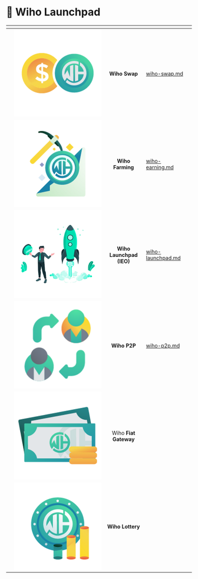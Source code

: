 # 🚀 Wiho Launchpad

<table data-view="cards"><thead><tr><th align="center"></th><th align="center"></th><th align="center"></th><th data-hidden data-card-target data-type="content-ref"></th><th data-hidden data-card-cover data-type="files"></th></tr></thead><tbody><tr><td align="center"></td><td align="center"><img src="../../.gitbook/assets/image (4).png" alt="Wiho Swap"></td><td align="center"><strong>Wiho Swap</strong></td><td><a href="wiho-swap.md">wiho-swap.md</a></td><td></td></tr><tr><td align="center"></td><td align="center"><img src="../../.gitbook/assets/image (7).png" alt=""></td><td align="center"><strong>Wiho Farming</strong></td><td><a href="wiho-earning.md">wiho-earning.md</a></td><td></td></tr><tr><td align="center"></td><td align="center"><img src="../../.gitbook/assets/ido_token.png" alt=""></td><td align="center"><strong>Wiho Launchpad (IEO)</strong></td><td><a href="wiho-launchpad.md">wiho-launchpad.md</a></td><td></td></tr><tr><td align="center"></td><td align="center"><img src="../../.gitbook/assets/image.png" alt=""></td><td align="center"><strong>Wiho P2P</strong></td><td><a href="wiho-p2p.md">wiho-p2p.md</a></td><td></td></tr><tr><td align="center"></td><td align="center"><img src="../../.gitbook/assets/image (11).png" alt=""></td><td align="center">Wiho <strong>Fiat Gateway</strong></td><td></td><td></td></tr><tr><td align="center"></td><td align="center"><img src="../../.gitbook/assets/image (2).png" alt=""></td><td align="center"><strong>Wiho Lottery</strong></td><td></td><td></td></tr></tbody></table>

